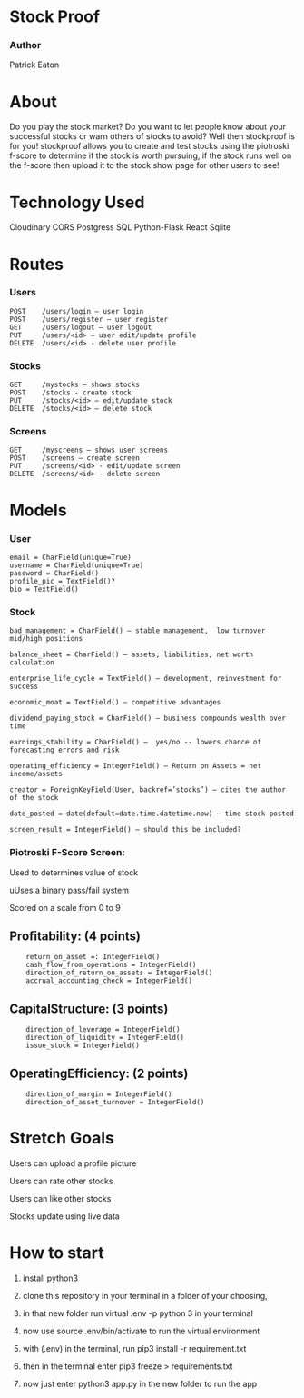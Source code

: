 # Stock Proof 

### Author
Patrick Eaton

# About
Do you play the stock market? Do you want to let people know about your successful stocks or warn others of stocks to avoid? Well then stockproof is for you! stockproof allows you to create and test stocks using the piotroski f-score to determine if the stock is worth pursuing, if the stock runs well on the f-score then upload it to the stock show page for other users to see!


# Technology Used
Cloudinary
CORS
Postgress SQL
Python-Flask
React
Sqlite

# Routes
### Users
	POST	/users/login – user login 
	POST	/users/register – user register
	GET		/users/logout – user logout
	PUT 	/users/<id> – user edit/update profile
	DELETE  /users/<id> - delete user profile

### Stocks
	GET		/mystocks – shows stocks
	POST	/stocks - create stock
	PUT		/stocks/<id> – edit/update stock 
	DELETE	/stocks/<id> – delete stock

### Screens
	GET	 	/myscreens – shows user screens
	POST	/screens – create screen
	PUT		/screens/<id> - edit/update screen
	DELETE	/screens/<id> - delete screen


# Models 
### User
	email = CharField(unique=True)
	username = CharField(unique=True)
	password = CharField()
	profile_pic = TextField()?
	bio = TextField()

### Stock
	bad_management = CharField() – stable management,  low turnover mid/high positions
	
	balance_sheet = CharField() – assets, liabilities, net worth calculation	
	
	enterprise_life_cycle = TextField() – development, reinvestment for success	
	
	economic_moat = TextField() – competitive advantages	
	
	dividend_paying_stock = CharField() – business compounds wealth over time	
	
	earnings_stability = CharField() –  yes/no -- lowers chance of forecasting errors and risk	
	
	operating_efficiency = IntegerField() – Return on Assets = net income/assets
	
	creator = ForeignKeyField(User, backref=’stocks’) – cites the author of the stock
	
	date_posted = date(default=date.time.datetime.now) – time stock posted
	
	screen_result = IntegerField() – should this be included?


### Piotroski F-Score Screen:  
Used to determines value of stock

uUses a binary pass/fail system 

Scored on a scale from 0 to 9

## Profitability: (4 points)
		return_on_asset =: IntegerField() 
		cash_flow_from_operations = IntegerField() 
		direction_of_return_on_assets = IntegerField() 
		accrual_accounting_check = IntegerField() 

## CapitalStructure: (3 points)
		direction_of_leverage = IntegerField() 
		direction_of_liquidity = IntegerField()  
		issue_stock = IntegerField()  	
	
## OperatingEfficiency: (2 points)
		direction_of_margin = IntegerField()  
		direction_of_asset_turnover = IntegerField()

# Stretch Goals
Users can upload a profile picture

Users can rate other stocks

Users can like other stocks

Stocks update using live data

# How to start
1) install python3
	
2) clone this repository in your terminal in a folder of your choosing, 
	
3) in that new folder run virtual .env -p python 3 in your terminal
	
4) now use source .env/bin/activate to run the virtual environment 

5) with (.env) in the terminal, run pip3 install -r requirement.txt 

6) then in the terminal enter pip3 freeze > requirements.txt 

7) now just enter python3 app.py in the new folder to run the app


